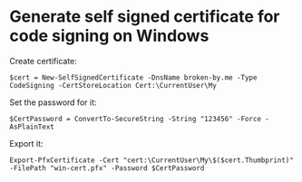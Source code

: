 # Generate self signed certificate for code signing on Windows

Create certificate:

    $cert = New-SelfSignedCertificate -DnsName broken-by.me -Type CodeSigning -CertStoreLocation Cert:\CurrentUser\My

Set the password for it:

    $CertPassword = ConvertTo-SecureString -String "123456" -Force -AsPlainText

Export it:

    Export-PfxCertificate -Cert "cert:\CurrentUser\My\$($cert.Thumbprint)" -FilePath "win-cert.pfx" -Password $CertPassword